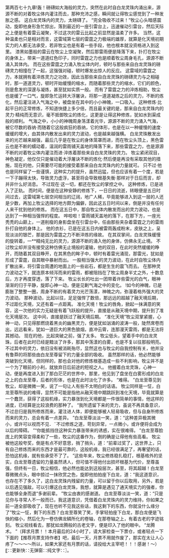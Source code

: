 第两百七十九章!轰！磅礴如大海般的灵力，突然在此时自白龙灵珠内涌出来，源源不断的对着牧尘体内灌注而去，那种充沛之感，瞬间就让得牧尘感觉到了一种发胀之感。
这白龙灵珠内的灵力，太磅礴了。
“完全吸收不过来！”牧尘心头暗感震动，旋即他身形急忙掠出，落到最近的一座引雷台上，迅速催动引雷台，然后天际之上便是有着雷云凝聚，不过这次的雷云比起之前显然是温柔了许多。
当然，这种温柔也只是相对而言，这雷域第七层的雷霆之力极端的雄厚，就算是化天境初期实力的人都无法承受，若非牧尘也是有着一些手段，他也根本就没资格进入到这里。
漆黑如墨般的雷云在牧尘上空凝聚，然后那雷雨便是降落下来，扑打在牧尘的身体上，带来一道道红色印子，同时雷霆之力也是顺着牧尘周身毛孔，源源不断涌入其体内。
而在这些雷霆之力涌入牧尘体内时，顿时与那些来自白龙灵珠的磅礴灵力相撞在了一起，这强强对碰，顿时爆发出惊人的反应。
这雷域的雷霆之力，本就拥有着淬炼灵力之功效，因此当那些来自白龙灵珠的磅礴灵力与之相碰时，那一道道灵力，顿时开始缓慢的缩水，而随着那些灵力的缩水，它们的颜色，则是愈发的深邃与凝炼，甚至犹如实质一般。
而有了雷霆之力的淬炼相助，牧尘也是缓了一口气，旋即急忙运转大浮屠诀，将那一道道凝炼之后的灵力，不断的炼化，然后灌注进入气海之中，被盘坐在其中的小小神魄，一口吸入。
这种修炼·比起平日的正常修炼，不知道快捷上多少倍，而且最关键的是，那来自白龙灵珠内的灵力·精纯而无意识，毫不抵御牧尘的炼化，这更是让得这种修炼，犹如水到渠成般的顺利。
气海之中，小小的神魄周身荡漾着光华，源源不断的灵力涌入气海，被它尽数的吞纳·而随着它这般疯狂的吞纳，它的体形，也是在以一种缓慢的速度·缓缓的增大，由其体内散发出来的灵力波动，也是越来越强横。
白龙灵珠散发出来的光芒越来越强，最后几乎是在牧尘的身体笼罩而进，而在牧尘头顶上，黑色雷云也是不断的蠕动着，温润的雷雨铺天盖地的降落下来，那些雷霆之力，也是源源不断的对着牧尘体内灌注而进·淬炼着那些来自白龙灵珠的灵力。
牧尘紧闭双目，神色凝定，他仅仅只是催动着大浮屠诀不断的炼化·然后便是再没有采取其他的措施，现在的他，只需要尽可能的接受着那来自白龙灵珠内的力量就可。
只不过·他也是同样留了一些谨慎，这种实力的提升，虽然迅猛，但也应该有着一个度，若是一下子蹦得太快，导致灵力虚浮，甚至将会导致根基失衡·那样对于日后而言，却并非什么好消息。
不过现在·这一切，都还在牧尘的掌控之中。
这种修炼，已是进入了正轨。
而时间，便是在这种安静的修炼下，一日日的流逝，转眼便是五日时间过去，这雷域第七层空间相当的辽阔，地广人稀，毕竟能够进入到这一层的人还是少数，再加上牧尘选择的地方颇为偏僻，因此这五日时间以来，倒是并没有任何人来干扰到他的修炼。
而在这五日中，那自牧尘体内散发而出的灵力波动，也是达到了一种相当强悍的程度。
哗啦啦！雷雨铺天盖地的落下，在那下方，一座光秃秃的山巅上，一道削瘦的身影盘坐在引雷台中，任由那些夹杂着雷霆之力的雷雨扑打自他的身体上。
他的衣衫，已是在这五日内被雷雨轰成粉末，皮肤之上，呈现淡淡的银芒，那是因为雷霆之力不断淬炼的缘故。
在其双掌间，白龙灵珠缓慢的旋转着，一**精纯无比的灵力，源源不断的涌入他的身体，仿佛永无止境。
不过牧尘却并没有接受这种仿佛无止境般的灌输，他的双目，在此时突然缓缓的睁开，而随着其双目睁开，在其黑色的眸子中，顿时有着雷光涌现，那雷光，犹如是形成了雷霆，自其眼中暴射而出。
一股相当强大的灵力波动，在此时自牧尘体内扩散出来，将引雷台周遭的地面上的一些岩石，都是生生的震飞而去。
在那种灵力波动之下，就连原本倾泻而来的雷雨，都被阻挡在了牧尘周身半丈之外，十数息后，方才再度穿透，落了下来。
牧尘长长的吐出一团带着许些雷光的白气，眼神渐渐的归于平静，旋即心神一动，便是见剿气海之中的变化。
!如今的神魄，已是膨胀了整整一圈，周身不断的有着灵力光芒荡漾，神魄之内，弥漫着格外强大的灵力波动。
那种波动，比起以往，足足强悍了数倍，那远远的超越了融天境后期，不过距化天境，又还有着一点距离。
准化天境！牧尘的唇角，掀起一抹满意的笑容，这一次他的实力无疑是有着飞跃般的提升，直接是从融天境中期，提升到了准化天境层次。
这中间，直接是跃过了融天境后期。
“准化天境”牧尘双掌紧握，心神一动，只见得那燃烧着黑炎的幽黑灵力，便是犹如汹涌的波涛一般，陡然席卷而出，远远看来，犹如一道巨大的黑色狼烟，直冲云霄，连那漫天雷雨，都是无法将其撼动。
现在的他，比起突破之前，强了太多。
牧尘低头，望着手中的白龙灵珠，后者在此时已经是黯淡了许多，那其中荡漾的白雾，也是不复以往那般明亮。
不过其中的灵力，依旧没有被消耗殆尽，显然这也与牧尘的自我控制有关，他并没有鲁莽的将那些由白龙至尊留下的力量全部的吸收。
虽然那样的话，他必然能够突破到化天境，但同样的，那也会对他的修炼根基造成一些不利影响，牧尘并不是一个为了眼前的小利，就放弃日后前途的短视之人。
他握着白龙灵珠，心神一动，便是再度进入到了那白茫茫的世界中，那里，他见到了盘坐在白雾形成的白龙之上的白龙至尊，后者的形体，也是在此时淡化了许多。
“难得。
”白龙至尊见到牧尘，却是微微一笑，说了一句让人有些不太明白的话语。
牧尘同样是一怔，白龙至尊所说的难得，显然不可能是指他从融天境中期跳跃到准化天境，毕竟就算是一个蠢货，获得了这般机缘，实力暴涨到化天境都是一件很简单的事情，他这样的进度，已经算是比较浪费的那种了。
“我所遗留下来的灵力，虽说不再具备意识，不过总归是我所修炼而来，灌注进人体，即便能够被人轻易吸收，但与自身所修炼而来的灵力，总会有着一点差异。
”白龙至尊淡淡一笑，道：“这种差异极其微小，或许可以视而不见．¨不过修炼之道，苛刻异常，一点微小，或许便将会成为以后的障碍。
”“你能抵挡住这种实力暴涨带来的诱惑，实在很难得。
”白龙至尊脸庞上的笑容变得柔和了一些，牧尘的这番作为，倒的确是让得他有些高看。
牧尘被他这般夸奖，倒是有点不好意思，捎了捎头，道：“前辈过奖了，这世界上，只有自己修炼而来的东西才是最可靠的，这般机缘，我已经很满足了，再奢望的话，恐怕这机缘，就有些承受不了了。
”这些年来，牧尘修炼稳扎稳打，根基格外的坚实，白龙至尊遗留的力量虽然诱人，但可值不得他付出损坏根基为代价，至尊虽强，但终有一日，牧尘相信，他必然也能达到这般层次，甚至，将其超越！白龙至尊微微点头，眼中掠过一抹欣赏之色，旋即他拍拍座下白龙，道：“我这道意识，也存在不了多久了，这白龙灵珠内残留的力量，可以留于你以后取用，另外，若是以后遇见强敌，可以引爆这白龙灵珠，我想，就算是遇见了通天境实力的强者，你也能够全身而退“多谢前辈。
”牧尘由衷的感谢道。
白龙至尊淡淡一笑，道：“只是见你与寻常人不一般而已，我这道意识，凭借着白龙灵珠内的灵力维持，你如果之前一道全部吸收了，现在也听不见我这些话，我这剩下的东西，你就没什么缘分了”牧尘一怔，剩下的东西？白龙至尊笑了笑，手掌轻拍座下白龙，那白龙便是飞快的缩小，然后化为一卷仿佛龙鳞所化的卷轴，在那卷轴之上，有着古老的字迹铭刻。
牧尘视线看去，那犹如龙腾般的古老文字，便是印入了他的眼中。
“龙腾术。
”（拜求月票！！本月最后的24小时了，请大家检查一下票仓，或者轻点一下下面的【推荐月票支持作者】吧，最后一天，月票不用就作废了，那实在太让人心疼了～～～～所以，如果大家还有月票的话，请投给大主宰吧！！！感谢！～）〖∷更新快∷无弹窗∷纯文字∷〗。
